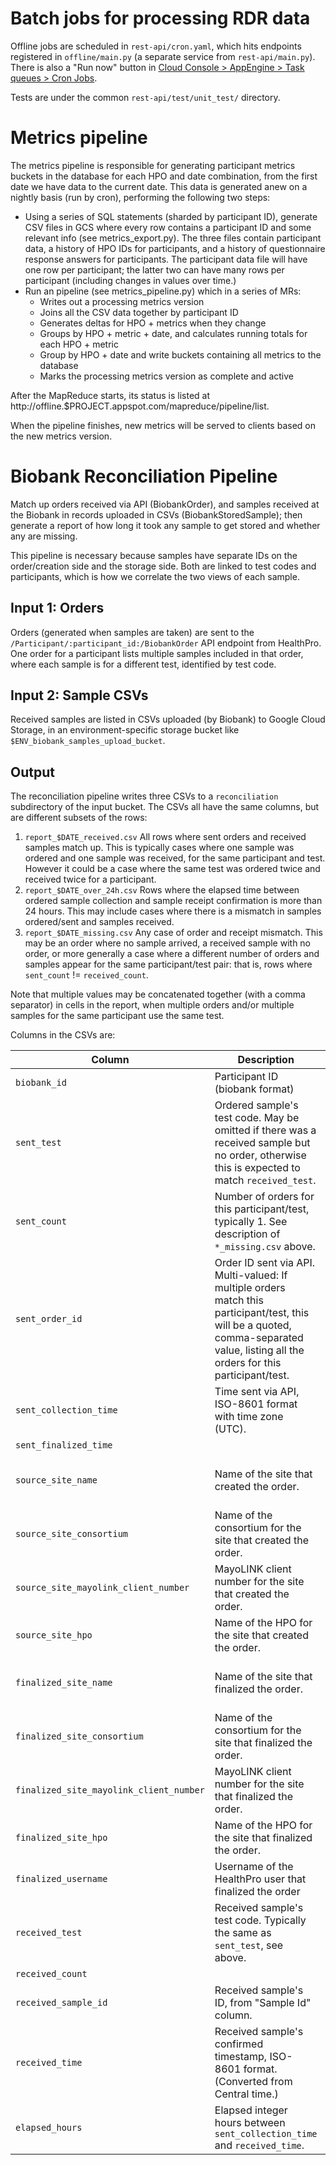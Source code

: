 # Batch jobs for processing RDR data

Offline jobs are scheduled in `rest-api/cron.yaml`, which hits endpoints
registered in `offline/main.py` (a separate service from `rest-api/main.py`).
There is also a "Run now" button in
[Cloud Console > AppEngine > Task queues > Cron Jobs](https://pantheon.corp.google.com/appengine/taskqueues?project=pmi-drc-api-test&serviceId=default&tab=CRON).

Tests are under the common `rest-api/test/unit_test/` directory.

# Metrics pipeline

The metrics pipeline is responsible for generating participant metrics buckets in the database
for each HPO and date combination, from the first date we have data to the current date.
This data is generated anew on a nightly basis (run by cron), performing the following two steps:

* Using a series of SQL statements (sharded by participant ID), generate CSV files in GCS
  where every row contains a participant ID and some relevant info (see metrics_export.py).
  The three files contain participant data, a history of HPO IDs for participants, and
  a history of questionnaire response answers for participants. The participant data file will
  have one row per participant; the latter two can have many rows per participant (including
  changes in values over time.)
* Run an pipeline (see metrics_pipeline.py) which in a series of MRs:
	* Writes out a processing metrics version
	* Joins all the CSV data together by participant ID
	* Generates deltas for HPO + metrics when they change
	* Groups by HPO + metric + date, and calculates running totals for each HPO + metric
	* Group by HPO + date and write buckets containing all metrics to the database
	* Marks the processing metrics version as complete and active

After the MapReduce starts, its status is listed at http://offline.$PROJECT.appspot.com/mapreduce/pipeline/list.

When the pipeline finishes, new metrics will be served to clients based on the new metrics version.

# Biobank Reconciliation Pipeline

Match up orders received via API (BiobankOrder), and samples received at the
Biobank in records uploaded in CSVs (BiobankStoredSample); then generate a
report of how long it took any sample to get stored and whether any are missing.

This pipeline is necessary because samples have separate IDs on the
order/creation side and the storage side. Both are linked to test codes and
participants, which is how we correlate the two views of each sample.

## Input 1: Orders

Orders (generated when samples are taken) are sent to the
`/Participant/:participant_id:/BiobankOrder` API endpoint from HealthPro. One
order for a participant lists multiple samples included in that order, where
each sample is for a different test, identified by test code.

## Input 2: Sample CSVs

Received samples are listed in CSVs uploaded (by Biobank) to Google Cloud
Storage, in an environment-specific storage bucket like
`$ENV_biobank_samples_upload_bucket`.

## Output

The reconciliation pipeline writes three CSVs to a `reconciliation`
subdirectory of the input bucket. The CSVs all have the same columns, but are
different subsets of the rows:

1.  `report_$DATE_received.csv` All rows where sent orders and received samples
    match up. This is typically cases where one sample was ordered and one
    sample was received, for the same participant and test. However it could be
    a case where the same test was ordered twice and received twice for a
    participant.
1.  `report_$DATE_over_24h.csv` Rows where the elapsed time between ordered
    sample collection and sample receipt confirmation is more than 24 hours.
    This may include cases where there is a mismatch in samples ordered/sent
    and samples received.
1.  `report_$DATE_missing.csv` Any case of order and receipt mismatch. This may
    be an order where no sample arrived, a received sample with no order, or
    more generally a case where a different number of orders and samples appear
    for the same participant/test pair: that is, rows where
    `sent_count` != `received_count`.

Note that multiple values may be concatenated together (with a comma separator) in cells in the 
report, when multiple orders and/or multiple samples for the same participant use the same test.

Columns in the CSVs are:

Column | Description | Example
--- | --- | ---
`biobank_id` | Participant ID (biobank format) | B103850270
`sent_test` | Ordered sample's test code. May be omitted if there was a received sample but no order, otherwise this is expected to match `received_test`. | 1ED04
`sent_count` | Number of orders for this participant/test, typically 1. See description of `*_missing.csv` above. | 1
`sent_order_id` | Order ID sent via API. Multi-valued: If multiple orders match this participant/test, this will be a quoted, comma-separated value, listing all the orders for this participant/test. | WEB1YLHVP765215278-16675602 or "WEB1YLHVP987349708-48169257,WEB1YLHVP987349708-54694248"
`sent_collection_time` | Time sent via API, ISO-8601 format with time zone (UTC). | 2016-12-28T21:12:42+00:00
`sent_finalized_time` | | 2016-12-30T10:29:42+00:00
`source_site_name` | Name of the site that created the order. | University of Arizona CATS Research Center or "University of Arizona CATS Research Center,Banner Desert Medical Center"
`source_site_consortium` | Name of the consortium for the site that created the order. | Arizona or "Arizona,Geisinger"
`source_site_mayolink_client_number` | MayoLINK client number for the site that created the order. | 7035650 or "7035650,7035651"
`source_site_hpo` | Name of the HPO for the site that created the order. | AZ_TUCSON or "AZ_TUCSON,GEISINGER"
`finalized_site_name` | Name of the site that finalized the order. | University of Arizona CATS Research Center or "University of Arizona CATS Research Center,Banner Desert Medical Center"
`finalized_site_consortium` | Name of the consortium for the site that finalized the order. | Arizona or "Arizona,Geisinger"
`finalized_site_mayolink_client_number` | MayoLINK client number for the site that finalized the order. | 7035650 or "7035650,7035651"
`finalized_site_hpo` | Name of the HPO for the site that finalized the order. | AZ_TUCSON or "AZ_TUCSON,GEISINGER"
`finalized_username` | Username of the HealthPro user that finalized the order | bob@pmi-ops.org or "bob@pmi-ops.org,alice@pmi-ops.org"
`received_test` | Received sample's test code. Typically the same as `sent_test`, see above. | 1ED04
`received_count` | | 1
`received_sample_id` | Received sample's ID, from "Sample Id" column. | 3663123 or "1685731,1809762"
`received_time` | Received sample's confirmed timestamp, ISO-8601 format. (Converted from Central time.) | 2016-09-22T08:38:42+00:00
`elapsed_hours` | Elapsed integer hours between `sent_collection_time` and `received_time`. | 20

